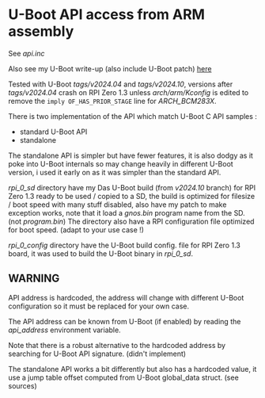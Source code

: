 # U-Boot API access from ARM assembly

See *api.inc*

Also see my U-Boot write-up (also include U-Boot patch) [here](https://www.onirom.fr/wiki/blog/30-11-2024_writing_a_small_forth_based_rpi_os_part_1_easy_io_with_uboot_for_baremetal_usage/)

Tested with U-Boot *tags/v2024.04* and *tags/v2024.10*, versions after *tags/v2024.04* crash on RPI Zero 1.3 unless *arch/arm/Kconfig* is edited to remove the `imply OF_HAS_PRIOR_STAGE` line for *ARCH_BCM283X*.

There is two implementation of the API which match U-Boot C API samples :

* standard U-Boot API
* standalone

The standalone API is simpler but have fewer features, it is also dodgy as it poke into U-Boot internals so may change heavily in different U-Boot version, i used it early on as it was simpler than the standard API.

*rpi_0_sd* directory have my Das U-Boot build (from *v2024.10* branch) for RPI Zero 1.3 ready to be used / copied to a SD, the build is optimized for filesize / boot speed with many stuff disabled, also have my patch to make exception works, note that it load a *gnos.bin* program name from the SD. (not *program.bin*) The directory also have a RPI configuration file optimized for boot speed. (adapt to your use case !)

*rpi_0_config* directory have the U-Boot build config. file for RPI Zero 1.3 board, it was used to build the U-Boot binary in *rpi_0_sd*.

## WARNING

API address is hardcoded, the address will change with different U-Boot configuration so it must be replaced for your own case.

The API address can be known from U-Boot (if enabled) by reading the *api_address* environment variable.

Note that there is a robust alternative to the hardcoded address by searching for U-Boot API signature. (didn't implement)

The standalone API works a bit differently but also has a hardcoded value, it use a jump table offset computed from U-Boot global_data struct. (see sources)